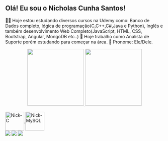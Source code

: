 ## Olá! Eu sou o Nicholas Cunha Santos!
👨‍🎓 Hoje estou estudando diversos cursos na Udemy como: Banco de Dados completo, lógica de programação(C,C++,C#,Java e Python), Inglês e também desenvolvimento Web Completo(JavaScript, HTML, CSS, Bootstrap, Angular, MongoDB etc..)
🤵 Hoje trabalho como Analista de Suporte porém estudando para começar na área.
👨 Pronome: Ele/Dele.
<div align="center">
   <a href="https://github.com/JapherNick">
  <img height="180em" src="https://github-readme-stats.vercel.app/api?username=JapherNick&show_icons=true&theme=dracula&include_all_commits=true&count_private=true"/>
  <img height="180em" src="https://github-readme-stats.vercel.app/api/top-langs/?username=JapherNick&layout=compact&langs_count=7&theme=dracula"/>
</div>
</div>
  <div style="display: inline_block"><br>
   <img align="center" alt="Nick-C" height="60" width="60"img src="https://cdn.jsdelivr.net/gh/devicons/devicon/icons/cplusplus/cplusplus-original.svg" />
    <img align="center" alt="Nick-MySQL" height="60" width="60" img src="https://cdn.jsdelivr.net/gh/devicons/devicon/icons/mysql/mysql-original-wordmark.svg" />
 <div> 
    <a href="https://www.instagram.com/nicktetsuyya/" target="_blank"><img src="https://img.shields.io/badge/-Instagram-%23E4405F?style=for-the-badge&logo=instagram&logoColor=white" target="_blank"></a>
 	   <a href = "mailto:nicholascunhasantos@gmail.com"><img src="https://img.shields.io/badge/-Gmail-%23333?style=for-the-badge&logo=gmail&logoColor=white" target="_blank"></a>
  <a href="https://www.linkedin.com/in/nicholas-cunha-a75a971b5/" target="_blank"><img src="https://img.shields.io/badge/-LinkedIn-%230077B5?style=for-the-badge&logo=linkedin&logoColor=white" target="_blank"></a> 
 

 
 
</div>
